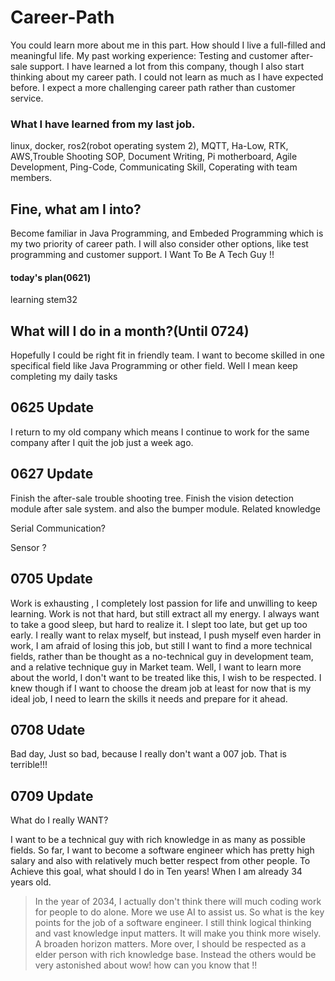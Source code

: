 # Career-Path
You could learn more about me in this part. How should I live a full-filled and meaningful life.
My past working experience: Testing and customer after-sale support. I have learned a lot from this company, though I also start thinking about my career path. I could not learn as much as I have expected before. I expect a more challenging career path rather than customer service.

### What I have learned from my last job.
linux, docker, ros2(robot operating system 2), MQTT, Ha-Low, RTK, AWS,Trouble Shooting SOP, Document Writing, Pi motherboard, Agile Development, Ping-Code, Communicating Skill, Coperating with team members.

## Fine, what am I into?
Become familiar in Java Programming, and Embeded Programming which is my two priority of career path. I will also consider other options, like test programming and customer support.
I Want To Be A Tech Guy !!

#### today's plan(0621)
 learning stem32

## What will I do in a month?(Until 0724)
Hopefully I could be right fit in friendly team. I want to become skilled in one specifical field like Java Programming or other field.
Well I mean keep completing my daily tasks
## 0625 Update

I return to my old company which means I continue to work for the same company after I quit the job just a week ago.

## 0627 Update

Finish the after-sale trouble shooting tree.
Finish the vision detection module after sale system. and also the bumper module.
Related knowledge

Serial Communication?

Sensor ?
##  0705 Update

Work is exhausting , I completely lost passion for life and unwilling to keep learning. Work is not that hard, but still extract all my energy. I always want to take a good sleep, but hard to realize it. I slept too late, but get up too early. I really want to relax myself, but instead, I push myself even harder in work, I am afraid of losing this job, but still I want to find a more technical fields, rather than be thought as a no-technical guy in development team, and a relative technique guy in Market team. Well, I want to learn more about the world, I don't want to be treated like this, I wish to be respected. I knew though if I want to choose the dream job at least for now that is my ideal job, I need to learn the skills it needs and prepare for it ahead. 

## 0708 Udate

Bad day, Just so bad, because I really don't want a 007 job. That is terrible!!!

## 0709 Update

What do I really WANT?

I want to be a technical guy with rich knowledge in as many as possible fields. So far, I want to become a software engineer which has pretty high salary and also with relatively much better respect from other people.
To Achieve this goal, what should I do in Ten years! When I am already 34 years old.

> In the year of 2034, I actually don't think there will much coding work for people to do alone. More we use AI to assist us. So what is the key points for the job of a software engineer.  I still think logical thinking and vast knowledge input matters. It will make you think more wisely. A broaden horizon matters. More over, I should be respected as a elder person with rich knowledge base. Instead the others would be very astonished about wow! how can you know that !!

